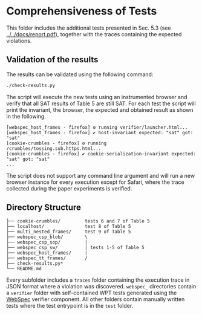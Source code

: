 # Comprehensiveness of Tests

This folder includes the additional tests presented in Sec. 5.3 (see [../../docs/report.pdf](../../docs/report.pdf)), together with the traces containing the expected violations.

## Validation of the results

The results can be validated using the following command:
```sh
./check-results.py
```

The script will execute the new tests using an instrumented browser and verify that all SAT results of Table 5 are still SAT.
For each test the script will print the invariant, the browser, the expected and obtained result as shown in the following.
```
[webspec_host_frames - firefox] ⚙ running verifier/launcher.html...
[webspec_host_frames - firefox] ✔ host-invariant expected: "sat" got: "sat"
[cookie-crumbles - firefox] ⚙ running /crumbles/tossing.sub.https.html...
[cookie-crumbles - firefox] ✔ cookie-serialization-invariant expected: "sat" got: "sat"
...
```

The script does not support any command line argument and will run a new browser instance for every execution except for Safari, where the trace collected during the paper experiments is verified.

## Directory Structure

```
├── cookie-crumbles/         tests 6 and 7 of Table 5
├── localhost/               test 8 of Table 5
├── multi_nested_frames/     test 9 of Table 5
├── webspec_csp_blob/        \
├── webspec_csp_sop/         |
├── webspec_csp_sw/          | tests 1-5 of Table 5
├── webspec_host_frames/     |
├── webspec_tt_frames/       /
├── check-results.py*
└── README.md
```

Every subfolder includes a `traces` folder containing the execution trace in JSON format where a violation was discovered. `webspec_` directories contain a `verifier` folder with self-contained WPT tests generated using the [WebSpec](https://github.com/SecPriv/webspec) verifier component. All other folders contain manually written tests where the test entrypoint is in the `test` folder.

